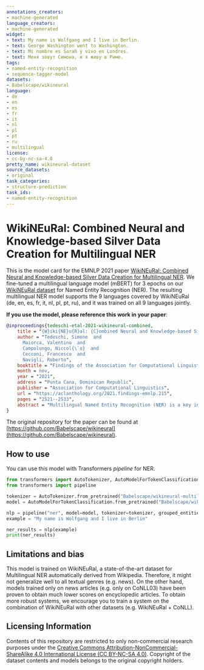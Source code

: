 ```yaml
---
annotations_creators:
- machine-generated
language_creators:
- machine-generated
widget:
- text: My name is Wolfgang and I live in Berlin.
- text: George Washington went to Washington.
- text: Mi nombre es Sarah y vivo en Londres.
- text: Меня зовут Симона, и я живу в Риме.
tags:
- named-entity-recognition
- sequence-tagger-model
datasets:
- Babelscape/wikineural
language:
- de
- en
- es
- fr
- it
- nl
- pl
- pt
- ru
- multilingual
license:
- cc-by-nc-sa-4.0
pretty_name: wikineural-dataset
source_datasets:
- original
task_categories:
- structure-prediction
task_ids:
- named-entity-recognition
---
```


# WikiNEuRal: Combined Neural and Knowledge-based Silver Data Creation for Multilingual NER
This is the model card for the EMNLP 2021 paper [WikiNEuRal: Combined Neural and Knowledge-based Silver Data Creation for Multilingual NER](https://aclanthology.org/2021.findings-emnlp.215/). We fine-tuned a multilingual language model (mBERT) for 3 epochs on our [WikiNEuRal dataset](https://huggingface.co/datasets/Babelscape/wikineural) for Named Entity Recognition (NER). The resulting multilingual NER model supports the 9 languages covered by WikiNEuRal (de, en, es, fr, it, nl, pl, pt, ru), and it was trained on all 9 languages jointly.

**If you use the model, please reference this work in your paper**:

```bibtex
@inproceedings{tedeschi-etal-2021-wikineural-combined,
    title = "{W}iki{NE}u{R}al: {C}ombined Neural and Knowledge-based Silver Data Creation for Multilingual {NER}",
    author = "Tedeschi, Simone  and
      Maiorca, Valentino  and
      Campolungo, Niccol{\`o}  and
      Cecconi, Francesco  and
      Navigli, Roberto",
    booktitle = "Findings of the Association for Computational Linguistics: EMNLP 2021",
    month = nov,
    year = "2021",
    address = "Punta Cana, Dominican Republic",
    publisher = "Association for Computational Linguistics",
    url = "https://aclanthology.org/2021.findings-emnlp.215",
    pages = "2521--2533",
    abstract = "Multilingual Named Entity Recognition (NER) is a key intermediate task which is needed in many areas of NLP. In this paper, we address the well-known issue of data scarcity in NER, especially relevant when moving to a multilingual scenario, and go beyond current approaches to the creation of multilingual silver data for the task. We exploit the texts of Wikipedia and introduce a new methodology based on the effective combination of knowledge-based approaches and neural models, together with a novel domain adaptation technique, to produce high-quality training corpora for NER. We evaluate our datasets extensively on standard benchmarks for NER, yielding substantial improvements up to 6 span-based F1-score points over previous state-of-the-art systems for data creation.",
}
```
    
The original repository for the paper can be found at [https://github.com/Babelscape/wikineural](https://github.com/Babelscape/wikineural).

## How to use

You can use this model with Transformers *pipeline* for NER. 

```python
from transformers import AutoTokenizer, AutoModelForTokenClassification
from transformers import pipeline

tokenizer = AutoTokenizer.from_pretrained("Babelscape/wikineural-multilingual-ner")
model = AutoModelForTokenClassification.from_pretrained("Babelscape/wikineural-multilingual-ner")

nlp = pipeline("ner", model=model, tokenizer=tokenizer, grouped_entities=True)
example = "My name is Wolfgang and I live in Berlin"

ner_results = nlp(example)
print(ner_results)
```

## Limitations and bias

This model is trained on WikiNEuRal, a state-of-the-art dataset for Multilingual NER automatically derived from Wikipedia. Therefore, it might not generalize well to all textual genres (e.g. news). On the other hand, models trained only on news articles (e.g. only on CoNLL03) have been proven to obtain much lower scores on encyclopedic articles. To obtain more robust systems, we encourage you to train a system on the combination of WikiNEuRal with other datasets (e.g. WikiNEuRal + CoNLL).

## Licensing Information

Contents of this repository are restricted to only non-commercial research purposes under the [Creative Commons Attribution-NonCommercial-ShareAlike 4.0 International License (CC BY-NC-SA 4.0)](https://creativecommons.org/licenses/by-nc-sa/4.0/). Copyright of the dataset contents and models belongs to the original copyright holders.
